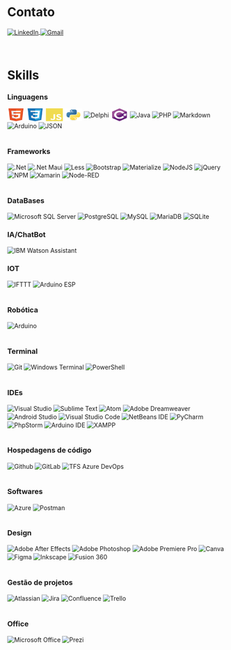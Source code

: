 # Contato

<div style="display: inline_block;">
    <a href="https://www.linkedin.com/in/rafael-chaves-ds/">
        <img align="center" alt="LinkedIn" height="30" width="40" src="https://cdn.jsdelivr.net/gh/devicons/devicon/icons/linkedin/linkedin-original.svg">
    </a>
    <a href="mailto:rafaelchaveslv@gmail.com">
        <img align="center" alt="Gmail" height="30" width="40" src="https://www.logo.wine/a/logo/Gmail/Gmail-Logo.wine.svg">
    </a>
</div>
<br><br>

# Skills
### Linguagens
<div style="display: inline_block;">
    <img align="center" alt="HTML" height="30" width="40" src="https://raw.githubusercontent.com/devicons/devicon/master/icons/html5/html5-original.svg">
    <img align="center" alt="CSS" height="30" width="40" src="https://raw.githubusercontent.com/devicons/devicon/master/icons/css3/css3-original.svg">
    <img align="center" alt="Js" height="30" width="40" src="https://raw.githubusercontent.com/devicons/devicon/master/icons/javascript/javascript-plain.svg">
    <img align="center" alt="Python" height="30" width="40" src="https://raw.githubusercontent.com/devicons/devicon/master/icons/python/python-original.svg">
    <img align="center" alt="Delphi" height="30" width="40" src="https://s4.aconvert.com/convert/p3r68-cdx67/af2em-wu35a.svg">
    <img align="center" alt="Csharp" height="30" width="40" src="https://raw.githubusercontent.com/devicons/devicon/master/icons/csharp/csharp-original.svg">
    <img align="center" alt="Java" height="30" width="40" src="https://cdn.jsdelivr.net/gh/devicons/devicon/icons/java/java-original.svg">
    <img align="center" alt="PHP" height="30" width="40" src="https://cdn.jsdelivr.net/gh/devicons/devicon/icons/php/php-plain.svg">
    <img align="center" alt="Markdown" height="30" width="40" src="https://s4.aconvert.com/convert/p3r68-cdx67/a5u5a-t9ybg.svg">
    <img align="center" alt="Arduino" height="30" width="40" src="https://cdn.jsdelivr.net/gh/devicons/devicon/icons/arduino/arduino-original.svg">
    <img align="center" alt="JSON" height="30" width="40" src="https://s4.aconvert.com/convert/p3r68-cdx67/ak985-yy4n2.svg">
</div><br>

### Frameworks
<div style="display: inline_block;">
    <img align="center" alt=".Net" height="30" width="40" src="https://cdn.jsdelivr.net/gh/devicons/devicon/icons/dotnetcore/dotnetcore-original.svg">
    <img align="center" alt=".Net Maui" height="30" width="40" src="https://raw.githubusercontent.com/MahmudX/awesome-maui/main/dotnet_bot.svg">
    <img align="center" alt="Less" height="30" width="40" src="https://cdn.jsdelivr.net/gh/devicons/devicon/icons/less/less-plain-wordmark.svg">
    <img align="center" alt="Bootstrap" height="30" width="40" src="https://cdn.jsdelivr.net/gh/devicons/devicon/icons/bootstrap/bootstrap-original.svg">
    <img align="center" alt="Materialize" height="30" width="40" src="https://www.svgrepo.com/show/354047/materializecss.svg">
    <img align="center" alt="NodeJS" height="30" width="40" src="https://cdn.jsdelivr.net/gh/devicons/devicon/icons/nodejs/nodejs-original-wordmark.svg">
    <img align="center" alt="jQuery" height="30" width="40" src="https://cdn.jsdelivr.net/gh/devicons/devicon/icons/jquery/jquery-original.svg">
    <img align="center" alt="NPM" height="30" width="40" src="https://cdn.jsdelivr.net/gh/devicons/devicon/icons/npm/npm-original-wordmark.svg">
    <img align="center" alt="Xamarin" height="30" width="40" src="https://cdn.jsdelivr.net/gh/devicons/devicon/icons/xamarin/xamarin-original.svg">
    <img align="center" alt="Node-RED" height="30" width="40" src="https://s4.aconvert.com/convert/p3r68-cdx67/au533-e22ya.svg">
<div><br>

### DataBases
<div style="display: inline-block;">
    <img align="center" alt="Microsoft SQL Server" height="30" width="40" src="https://s4.aconvert.com/convert/p3r68-cdx67/a8akt-ldcjx.svg">
    <img align="center" alt="PostgreSQL" height="30" width="40" src="https://cdn.jsdelivr.net/gh/devicons/devicon/icons/postgresql/postgresql-original.svg">
    <img align="center" alt="MySQL" height="30" width="40" src="https://cdn.jsdelivr.net/gh/devicons/devicon/icons/mysql/mysql-original.svg">
    <img align="center" alt="MariaDB" height="30" width="40" src="https://cdn.worldvectorlogo.com/logos/mariadb.svg">
    <img align="center" alt="SQLite" height="30" width="40" src="https://cdn.jsdelivr.net/gh/devicons/devicon/icons/sqlite/sqlite-original.svg">
</div><br>
    
### IA/ChatBot
<div style="display: inline-block;">
    <img align="center" alt="IBM Watson Assistant" height="30" width="40" src="https://s4.aconvert.com/convert/p3r68-cdx67/ajty2-n6pwi.svg">
</div><br>

### IOT
<div style="display: inline_block;">
    <img align="center" alt="IFTTT" height="30" width="40" src="https://www.logo.wine/a/logo/IFTTT/IFTTT-Logo.wine.svg">
    <img align="center" alt="Arduino ESP" height="30" width="40" src="https://s4.aconvert.com/convert/p3r68-cdx67/aegst-4q9kv.svg">
</div><br>

### Robótica
<div style="display: inline_block;">
    <img align="center" alt="Arduino" height="30" width="40" src="https://cdn.jsdelivr.net/gh/devicons/devicon/icons/arduino/arduino-original.svg">
</div><br>

### Terminal
<div style="display: inline_block;">
    <img align="center" alt="Git" height="30" width="40" src="https://cdn.jsdelivr.net/gh/devicons/devicon/icons/git/git-original.svg">
    <img align="center" alt="Windows Terminal" height="30" width="40" src="https://s4.aconvert.com/convert/p3r68-cdx67/aqlt9-yef55.svg">
    <img align="center" alt="PowerShell" height="30" width="40"    src="https://raw.githubusercontent.com/gist/Xainey/d5bde7d01dcbac51ac951810e94313aa/raw/6c858c46726541b48ddaaebab29c41c07a196394/PowerShell.svg">
</div><br>

### IDEs
<div style="display: inline_block;">
    <img align="center" alt="Visual Studio" height="30" width="40" src="https://s4.aconvert.com/convert/p3r68-cdx67/agixr-eq82k.svg">
    <img align="center" alt="Sublime Text" height="30" width="40" src="https://cdn.worldvectorlogo.com/logos/sublime-text.svg">
    <img align="center" alt="Atom" height="30" width="40" src="https://cdn.jsdelivr.net/gh/devicons/devicon/icons/atom/atom-original.svg">
    <img align="center" alt="Adobe Dreamweaver" height="30" width="40" src="https://s4.aconvert.com/convert/p3r68-cdx67/ad2pl-y8uus.svg">
    <img align="center" alt="Android Studio" height="30" width="40" src="https://img.uxwing.com/wp-content/themes/uxwing/download/brands-social-media/android-studio-icon.svg">
    <img align="center" alt="Visual Studio Code" height="30" width="40" src="https://cdn.jsdelivr.net/gh/devicons/devicon/icons/vscode/vscode-original.svg">
    <img align="center" alt="NetBeans IDE" height="30" width="40" src="https://s4.aconvert.com/convert/p3r68-cdx67/ae6j9-vcfxl.svg">
    <img align="center" alt="PyCharm" height="30" width="40" src="https://s4.aconvert.com/convert/p3r68-cdx67/a146g-pv8g8.svg">
    <img align="center" alt="PhpStorm" height="30" width="40" src="https://s4.aconvert.com/convert/p3r68-cdx67/avxua-3fxoo.svg">
    <img align="center" alt="Arduino IDE" height="30" width="40" src="https://cdn.jsdelivr.net/gh/devicons/devicon/icons/arduino/arduino-original.svg">
    <img align="center" alt="XAMPP" height="30" width="40" src="https://cdn.worldvectorlogo.com/logos/xampp.svg">
</div><br>

### Hospedagens de código
<div style="display: inline_block;">
    <img align="center" alt="Github" height="30" width="40" src="https://s4.aconvert.com/convert/p3r68-cdx67/axi9b-s34si.svg">
    <img align="center" alt="GitLab" height="30" width="40" src="https://cdn.jsdelivr.net/gh/devicons/devicon/icons/gitlab/gitlab-original.svg">
    <img align="center" alt="TFS Azure DevOps" height="30" width="40" src="https://zeevector.com/wp-content/uploads/Azure-Devops-Logo@zeevector.com_.svg">
</div><br>

### Softwares
<div style="display: inline_block;">
    <img align="center" alt="Azure" height="30" width="40" src="https://cdn.jsdelivr.net/gh/devicons/devicon/icons/azure/azure-original.svg">
    <img align="center" alt="Postman" height="30" width="40" src="https://www.svgrepo.com/download/354202/postman-icon.svg">
</div> <br>

### Design
<div style="display: inline_block;">
    <img align="center" alt="Adobe After Effects" height="30" width="40" src="https://s4.aconvert.com/convert/p3r68-cdx67/aiq23-nhdpb.svg">
    <img align="center" alt="Adobe Photoshop" height="30" width="40" src="https://s4.aconvert.com/convert/p3r68-cdx67/ao7g4-touy9.svg">
    <img align="center" alt="Adobe Premiere Pro" height="30" width="40" src="https://s4.aconvert.com/convert/p3r68-cdx67/aaolz-dcw1y.svg">
    <img align="center" alt="Canva" height="30" width="40" src="https://cdn.jsdelivr.net/gh/devicons/devicon/icons/canva/canva-original.svg">
    <img align="center" alt="Figma" height="30" width="40" src="https://cdn.jsdelivr.net/gh/devicons/devicon/icons/figma/figma-original.svg">
    <img align="center" alt="Inkscape" height="30" width="40" src="https://cdn.jsdelivr.net/gh/devicons/devicon/icons/inkscape/inkscape-original.svg">
    <img align="center" alt="Fusion 360" height="30" width="40" src="https://s4.aconvert.com/convert/p3r68-cdx67/a3svq-q9aec.svg">
</div><br>

### Gestão de projetos
<div style="display: inline_block;">
    <img align="center" alt="Atlassian" height="30" width="40" src="https://s4.aconvert.com/convert/p3r68-cdx67/al5ja-cmgme.svg">
    <img align="center" alt="Jira" height="30" width="40" src="https://cdn.jsdelivr.net/gh/devicons/devicon/icons/jira/jira-original.svg">
    <img align="center" alt="Confluence" height="30" width="40" src="https://cdn.jsdelivr.net/gh/devicons/devicon/icons/confluence/confluence-original.svg">
    <img align="center" alt="Trello" height="30" width="40" src="https://cdn.jsdelivr.net/gh/devicons/devicon/icons/trello/trello-plain.svg">
</div><br>

### Office
<div style="display: inline_block;">
    <img align="center" alt="Microsoft Office" height="30" width="40" src="https://s4.aconvert.com/convert/p3r68-cdx67/ar6ol-vs7gn.svg">
    <img align="center" alt="Prezi" height="30" width="40" src="https://s4.aconvert.com/convert/p3r68-cdx67/aqb0n-e5z99.svg">
</div>
